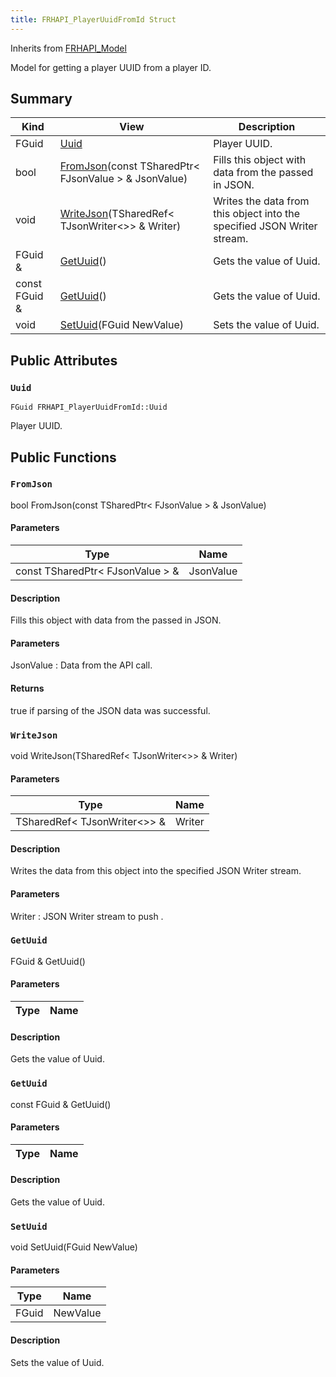 ```yaml
---
title: FRHAPI_PlayerUuidFromId Struct
---
```

Inherits from [FRHAPI_Model](/unreal-plugins/all/structfrhapi__model/#structFRHAPI__Model)

Model for getting a player UUID from a player ID.

## Summary
| Kind | View | Description |
|------|------|-------------|
|FGuid|[Uuid](/unreal-plugins/all/structfrhapi__playeruuidfromid/#structFRHAPI__PlayerUuidFromId_1af3d1c98234ec394e36c4ac3ba7873ebc)|Player UUID.|
|bool|[FromJson](/unreal-plugins/all/structfrhapi__playeruuidfromid/#structFRHAPI__PlayerUuidFromId_1a923cb73cadda24da3b8fd227f14d6060)(const TSharedPtr< FJsonValue > & JsonValue)|Fills this object with data from the passed in JSON.|
|void|[WriteJson](/unreal-plugins/all/structfrhapi__playeruuidfromid/#structFRHAPI__PlayerUuidFromId_1a6e18ad078934048aa08c3b68ffc43706)(TSharedRef< TJsonWriter<>> & Writer)|Writes the data from this object into the specified JSON Writer stream.|
|FGuid &|[GetUuid](/unreal-plugins/all/structfrhapi__playeruuidfromid/#structFRHAPI__PlayerUuidFromId_1a47a1e049d978c28ee4e97a26da4d49be)()|Gets the value of Uuid.|
|const FGuid &|[GetUuid](/unreal-plugins/all/structfrhapi__playeruuidfromid/#structFRHAPI__PlayerUuidFromId_1ab17b92b34de1090d5a2b392882100ae1)()|Gets the value of Uuid.|
|void|[SetUuid](/unreal-plugins/all/structfrhapi__playeruuidfromid/#structFRHAPI__PlayerUuidFromId_1af7a1334489be24d8295ab4bebfab0029)(FGuid NewValue)|Sets the value of Uuid.|
## Public Attributes



### `Uuid` <a id="structFRHAPI__PlayerUuidFromId_1af3d1c98234ec394e36c4ac3ba7873ebc"></a>

`FGuid FRHAPI_PlayerUuidFromId::Uuid`

Player UUID.





## Public Functions



### `FromJson` <a id="structFRHAPI__PlayerUuidFromId_1a923cb73cadda24da3b8fd227f14d6060"></a>

bool FromJson(const TSharedPtr< FJsonValue > & JsonValue)

#### Parameters

| Type | Name |
|------|------|
|const TSharedPtr< FJsonValue > &|JsonValue|

#### Description

Fills this object with data from the passed in JSON.


#### Parameters

JsonValue
: Data from the API call.

#### Returns
true if parsing of the JSON data was successful. 



### `WriteJson` <a id="structFRHAPI__PlayerUuidFromId_1a6e18ad078934048aa08c3b68ffc43706"></a>

void WriteJson(TSharedRef< TJsonWriter<>> & Writer)

#### Parameters

| Type | Name |
|------|------|
|TSharedRef< TJsonWriter<>> &|Writer|

#### Description

Writes the data from this object into the specified JSON Writer stream.


#### Parameters

Writer
: JSON Writer stream to push . 



### `GetUuid` <a id="structFRHAPI__PlayerUuidFromId_1a47a1e049d978c28ee4e97a26da4d49be"></a>

FGuid & GetUuid()

#### Parameters

| Type | Name |
|------|------|

#### Description

Gets the value of Uuid.




### `GetUuid` <a id="structFRHAPI__PlayerUuidFromId_1ab17b92b34de1090d5a2b392882100ae1"></a>

const FGuid & GetUuid()

#### Parameters

| Type | Name |
|------|------|

#### Description

Gets the value of Uuid.




### `SetUuid` <a id="structFRHAPI__PlayerUuidFromId_1af7a1334489be24d8295ab4bebfab0029"></a>

void SetUuid(FGuid NewValue)

#### Parameters

| Type | Name |
|------|------|
|FGuid|NewValue|

#### Description

Sets the value of Uuid.





